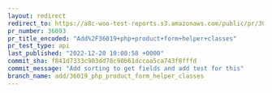 ```yaml
---
layout: redirect
redirect_to: https://a8c-woo-test-reports.s3.amazonaws.com/public/pr/36093/api/index.html
pr_number: 36093
pr_title_encoded: "Add%2F36019+php+product+form+helper+classes"
pr_test_type: api
last_published: "2022-12-20 10:08:58 +0000"
commit_sha: f841d7333c903dd78c90b61dccaa5ca743f8fffd
commit_message: "Add sorting to get fields and add test for this"
branch_name: add/36019_php_product_form_helper_classes
---
```

